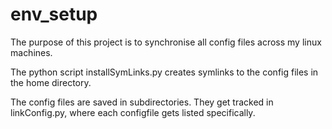 # env_setup

The purpose of this project is to synchronise all config files across my linux machines.

The python script installSymLinks.py creates symlinks to the config files in the home directory.

The config files are saved in subdirectories. They get tracked in linkConfig.py, where each configfile gets listed specifically.
